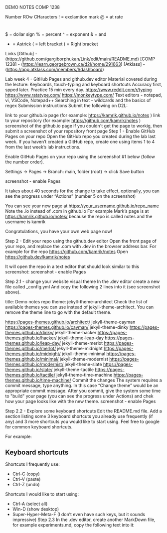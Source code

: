DEMO NOTES COMP 1238

Number ROw CHaracters
! = exclamtion mark
@ = at rate
# 
$ = dollar sign
% = percent
^ = exponent
& = and
* = Astrick
( = left bracket
) = Right bracket

Links
[Github] - (https://github.com/gargiborphukan/Link/edit/main/README.md)
[COMP 1238] - (https://learn.georgebrown.ca/d2l/home/291663)
[Atklass] - (https://app.atklass.com/members/l/dashboard)


Lab week 4 - GitHub Pages and github.dev editor
Material covered during the lecture:
Keyboards, touch-typing and keyboard shortcuts
Accuracy first, spped later. Practice 15 min every day.
https://www.reddit.com/r/typing
https://www.ratatype.com/
https://monkeytype.com/
Text editors - notepad, vi, VSCode, Notepad++
Searching in text - wildcards and the basics of regex
Submission instructions
Submit the following on D2L:

link to your github.io page (for example: https://kamrik.github.io/notes )
link to your repository (for example: https://github.com/kamrik/notes )
screenshot of the github.io page
if you couldn't get the page to workig, then submit a screenshot of your repository front page
Step 1 - Enable GitHub Pages on your repo
Open the GitHub repo you created during the lab last week. If you haven’t created a GitHub repo, create one using items 1 to 4 from the last week’s lab instructions.

Enable GitHub Pages on your repo using the screenshot #1 below (follow the number order).

Settings → Pages → Branch: main, folder (root) → click Save button

screenshot - enable Pages

It takes about 40 seconds for the change to take effect, optionally, you can see the progress under “Actions” (number 5 on the screenshot)

You can see your new page at
https://your_username.github.io/repo_name
Note the .io instead of .com in github.io
For example Mark’s page is at
https://kamrik.github.io/notes/
because the repo is called notes and the username is kamrik

Congratulations, you have your own web page now!

Step 2 - Edit your repo using the github.dev editor
Open the front page of your repo, and replace the .com with .dev in the browser address bar. For example for the repo
https://github.com/kamrik/notes
Open
https://github.dev/kamrik/notes

It will open the repo in a text editor that should look similar to this screenshot: screenshot - enable Pages

Step 2.1 - change your website visual theme
In the .dev editor create a new file called _config.yml And copy the following 2 lines into it (see screenshot above).

title: Demo notes repo
theme: jekyll-theme-architect
Check the list of available themes you can use instead of jekyll-theme-architect. You can remove the theme line to go with the default theme.

https://pages-themes.github.io/architect/
jekyll-theme-cayman https://pages-themes.github.io/cayman/
jekyll-theme-dinky https://pages-themes.github.io/dinky/
jekyll-theme-hacker https://pages-themes.github.io/hacker/
jekyll-theme-leap-day https://pages-themes.github.io/leap-day/
jekyll-theme-merlot https://pages-themes.github.io/merlot/
jekyll-theme-midnight https://pages-themes.github.io/midnight/
jekyll-theme-minimal https://pages-themes.github.io/minimal/
jekyll-theme-modernist https://pages-themes.github.io/modernist/
jekyll-theme-slate https://pages-themes.github.io/slate/
jekyll-theme-tactile https://pages-themes.github.io/tactile/
jekyll-theme-time-machine https://pages-themes.github.io/time-machine/
Commit the changes
The system requires a commit message, type anything. In this case “Change theme” would be an appropriate commit message. After you commit, give the system some time to "build" your page (you can see the progress under Actions) and chek how your page looks like with the new theme. screenshot - enable Pages

Step 2.2 - Explore some keyboard shortcuts
Edit the README.md file. Add a section listing some 3 keyboard shortcuts you already use frequently (if any) and 3 more shortcuts you would like to start using. Feel free to google for common keyboard shortcuts.

For example:

## Keyboard shortcuts
Shortcuts I frequently use: 
- Ctrl-C (copy)
- Ctrl-V (paste)
- Ctrl-Z (undo)

Shortcuts I would like to start using: 
- Ctrl-A (select all)
- Win-D (show desktop)
- Super-Hyper-Meta-F (I don’t even have such keys, but it sounds impressive)
Step 2.3
In the .dev editor, create another MarkDown file, for example experiments.md, copy the following text into it:

